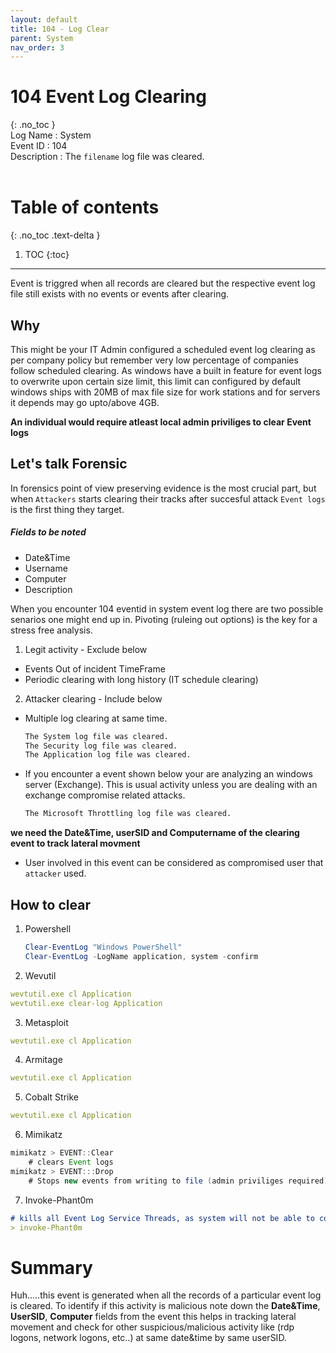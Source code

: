 ```yaml
---
layout: default
title: 104 - Log Clear
parent: System
nav_order: 3
---
```


# 104 Event Log Clearing
{: .no_toc }
<br>
Log Name : System <br>
Event ID : 104 <br>
Description : The `filename` log file was cleared. 
<br><br>

# Table of contents
{: .no_toc .text-delta }

1. TOC
{:toc}
---
<div class="alert alert-danger border-0" role="alert">
  Event is triggred when all records are cleared but the respective event log file still exists with no events or events after clearing.
</div>

## Why

This might be your IT Admin configured a scheduled event log clearing as per company policy but remember very low percentage of companies follow scheduled clearing. As windows have a built in feature for event logs to overwrite upon certain size limit, this limit can configured by default windows ships with 20MB of max file size for work stations and for servers it depends may go upto/above 4GB.

**An individual would require atleast local admin priviliges to clear Event logs**


## Let's talk Forensic

In forensics point of view preserving evidence is the most crucial part, but when `Attackers` starts clearing their tracks after succesful attack `Event logs` is the first thing they target.
##### Fields to be noted
- Date&Time
- Username
- Computer
- Description

When you encounter 104 eventid in system event log there are two possible senarios one might end up in. Pivoting (ruleing out options) is the key for a stress free analysis.
1. Legit activity - Exclude below
- Events Out of incident TimeFrame
- Periodic clearing with long history (IT schedule clearing)

2. Attacker clearing - Include below
- Multiple log clearing at same time.
    ```markdown
    The System log file was cleared. 
    The Security log file was cleared. 
    The Application log file was cleared. 
    ```
- If you encounter a event shown below your are analyzing an windows server (Exchange). This is usual activity unless you are dealing with an exchange compromise related attacks.
    ```markdown
    The Microsoft Throttling log file was cleared. 
    ```

**we need the Date&Time, userSID and Computername of the clearing event to track lateral movment**
- User involved in this event can be considered as compromised user that `attacker` used.

## How to clear

1. Powershell
    ```powershell
    Clear-EventLog "Windows PowerShell"
    Clear-EventLog -LogName application, system -confirm
    ```

2. Wevutil
```yaml
wevtutil.exe cl Application
wevtutil.exe clear-log Application
```

3. Metasploit
```yaml
wevtutil.exe cl Application
```

4. Armitage
```yaml
wevtutil.exe cl Application
```

5. Cobalt Strike
```yaml
wevtutil.exe cl Application
```

6. Mimikatz
```java
mimikatz > EVENT::Clear
    # clears Event logs
mimikatz > EVENT:::Drop
    # Stops new events from writing to file (admin priviliges required)
```
7. Invoke-Phant0m 
```markdown
# kills all Event Log Service Threads, as system will not be able to collect logs.
> invoke-Phant0m
```

# Summary

Huh.....this event is generated when all the records of a particular event log is cleared. To identify if this activity is malicious note down the **Date&Time**, **UserSID**, **Computer** fields from the event this helps in tracking lateral movement and check for other suspicious/malicious activity like (rdp logons, network logons, etc..) at same date&time by same userSID.  